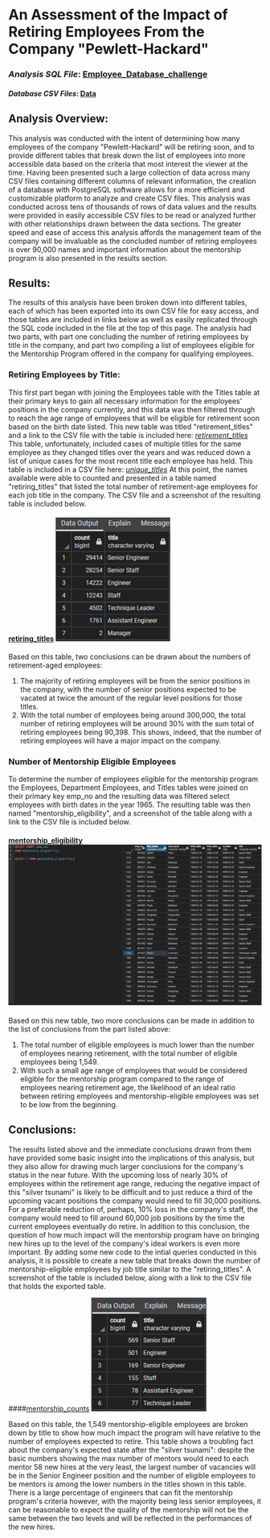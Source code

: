 # An Assessment of the Impact of Retiring Employees From the Company "Pewlett-Hackard"
### *Analysis SQL File*: [Employee_Database_challenge](Employee_Database_challenge.sql)
#### *Database CSV Files*: [Data](Data)

## **Analysis Overview:**
This analysis was conducted with the intent of determining how many employees of the company "Pewlett-Hackard" will be retiring soon, and to provide different tables that break down the list of employees into more accessible data based on the criteria that most interest the viewer at the time. Having been presented such a large collection of data across many CSV files containing different columns of relevant information, the creation of a database with PostgreSQL software allows for a more efficient and customizable platform to analyze and create CSV files. This analysis was conducted across tens of thousands of rows of data values and the results were provided in easily accessible CSV files to be read or analyzed further with other relationships drawn between the data sections. The greater speed and ease of access this analysis affords the management team of the company will be invaluable as the concluded number of retiring employees is over 90,000 names and important information about the mentorship program is also presented in the results section.

## **Results:**
The results of this analysis have been broken down into different tables, each of which has been exported into its own CSV file for easy access, and those tables are included in links below as well as easily replicated through the SQL code included in the file at the top of this page. The analysis had two parts, with part one concluding the number of retiring employees by title in the company, and part two compiling a list of employees eligible for the Mentorship Program offered in the company for qualifying employees.
### Retiring Employees by Title:
This first part began with joining the Employees table with the Titles table at their primary keys to gain all necessary information for the employees' positions in the company currently, and this data was then filtered through to reach the age range of employees that will be eligible for retirement soon based on the birth date listed. This new table was titled "retirement_titles" and a link to the CSV file with the table is included here: *[retirement_titles](Data/retirement_titles.csv)*
This table, unfortunately, included cases of multiple titles for the same employee as they changed titles over the years and was reduced down a list of unique cases for the most recent title each employee has held. This table is included in a CSV file here: *[unique_titles](Data/unique_titles.csv)*
At this point, the names available were able to counted and presented in a table named "retiring_titles" that listed the total number of retirement-age employees for each job title in the company. The CSV file and a screenshot of the resulting table is included below.

#### [retiring_titles](Data/retiring_titles.csv) ![retiring_titles](Data/Images/retiring_titles.png)

Based on this table, two conclusions can be drawn about the numbers of retirement-aged employees:
1. The majority of retiring employees will be from the senior positions in the company, with the number of senior positions expected to be vacated at twice the amount of the regular level positions for those titles.
2. With the total number of employees being around 300,000, the total number of retiring employees will be around 30% with the sum total of retiring employees being 90,398. This shows, indeed, that the number of retiring employees will have a major impact on the company.

### Number of Mentorship Eligible Employees
To determine the number of employees eligible for the mentorship program the Employees, Department Employees, and Titles tables were joined on their primary key emp_no and the resulting data was filtered select employees with birth dates in the year 1965. The resulting table was then named "mentorship_eligibility", and a screenshot of the table along with a link to the CSV file is included below.

#### [mentorship_eligibility](Data/mentorship_eligibility.csv) ![mentorship_eligibility_total](Data/Images/mentorship_eligibility_total.png)

Based on this new table, two more conclusions can be made in addition to the list of conclusions from the part listed above:
1. The total number of eligible employees is much lower than the number of employees nearing retirement, with the total number of eligible employees being 1,549.
2. With such a small age range of employees that would be considered eligible for the mentorship program compared to the range of employees nearing retirement age, the likelihood of an ideal ratio between retiring employees and mentorship-eligible employees was set to be low from the beginning.

## **Conclusions:**
The results listed above and the immediate conclusions drawn from them have provided some basic insight into the implications of this analysis, but they also allow for drawing much larger conclusions for the company's status in the near future. With the upcoming loss of nearly 30% of employees within the retirement age range, reducing the negative impact of this "silver tsunami" is likely to be difficult and to just reduce a third of the upcoming vacant positions the company would need to fill 30,000 positions. For a preferable reduction of, perhaps, 10% loss in the company's staff, the company would need to fill around 60,000 job positions by the time the current employees eventually do retire. 
In addition to this conclusion, the question of how much impact will the mentorship program have on bringing new hires up to the level of the company's ideal workers is even more important. By adding some new code to the intial queries conducted in this analysis, it is possible to create a new table that breaks down the number of mentorship-eligible employees by job title similar to the "retiring_titles". A screenshot of the table is included below, along with a link to the CSV file that holds the exported table.

####[mentorship_counts](Data/mentorship_counts.csv) ![mentorship_counts](Data/Images/mentorship_counts.png)

Based on this table, the 1,549 mentorship-eligible employees are broken down by title to show how much impact the program will have relative to the number of employees expected to retire. This table shows a troubling fact about the company's expected state after the "silver tsunami": despite the basic numbers showing the max number of mentors would need to each mentor 58 new hires at the very least, the largest number of vacancies will be in the Senior Engineer position and the number of eligible employees to be mentors is among the lower numbers in the titles shown in this table. There is a large percentage of engineers that can fit the mentorship program's criteria however, with the majority being less senior employees, it can be reasonable to expect the quality of the mentorship will not be the same between the two levels and will be reflected in the performances of the new hires.






